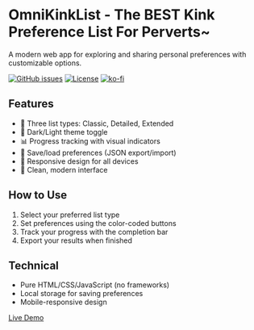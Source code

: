 # OmniKinkList - The BEST Kink Preference List For Perverts~
A modern web app for exploring and sharing personal preferences with customizable options.

[![GitHub issues](https://img.shields.io/github/issues/FIREPAWER07/SpicetifyInstaller.svg)](https://github.com/FIREPAWER07/SpicetifyInstaller/issues)
[![License](https://img.shields.io/github/license/FIREPAWER07/SpicetifyInstaller.svg)](LICENSE)
[![ko-fi](https://ko-fi.com/img/githubbutton_sm.svg)](https://ko-fi.com/D1D31CKA7D)

## Features

- 🎯 Three list types: Classic, Detailed, Extended
- 🌙 Dark/Light theme toggle
- 📊 Progress tracking with visual indicators
- 💾 Save/load preferences (JSON export/import)
- 📱 Responsive design for all devices
- 🎨 Clean, modern interface

## How to Use

1. Select your preferred list type
2. Set preferences using the color-coded buttons
3. Track your progress with the completion bar
4. Export your results when finished

## Technical

- Pure HTML/CSS/JavaScript (no frameworks)
- Local storage for saving preferences
- Mobile-responsive design

[Live Demo](https://firepawer07.github.io/OmniKinkList/)
